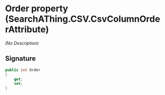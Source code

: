 # Order property (SearchAThing.CSV.CsvColumnOrderAttribute)
_(No Description)_

## Signature
```csharp
public int Order
{
    get;
    set;
}
```
